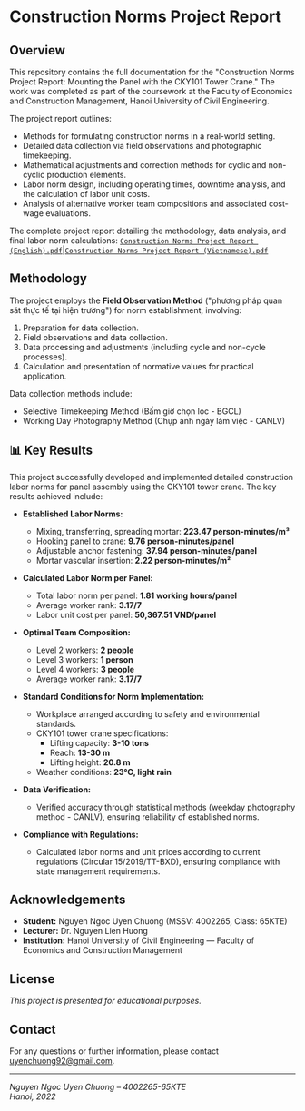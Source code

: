 # Construction Norms Project Report

## Overview
This repository contains the full documentation for the "Construction Norms Project Report: Mounting the Panel with the CKY101 Tower Crane." The work was completed as part of the coursework at the Faculty of Economics and Construction Management, Hanoi University of Civil Engineering.

The project report outlines:
- Methods for formulating construction norms in a real-world setting.
- Detailed data collection via field observations and photographic timekeeping.
- Mathematical adjustments and correction methods for cyclic and non-cyclic production elements.
- Labor norm design, including operating times, downtime analysis, and the calculation of labor unit costs.
- Analysis of alternative worker team compositions and associated cost-wage evaluations.

The complete project report detailing the methodology, data analysis, and final labor norm calculations: [`Construction Norms Project Report (English).pdf`](https://github.com/UyenChuongNguyen/construction-norms-panel-assembly/blob/main/Construction%20Norms%20Project%20Report%20(English).pdf)|[`Construction Norms Project Report (Vietnamese).pdf`](https://github.com/UyenChuongNguyen/construction-norms-panel-assembly/blob/main/Construction%20Norms%20Project%20Report%20(Vietnamese).pdf)

## Methodology

The project employs the **Field Observation Method** ("phương pháp quan sát thực tế tại hiện trường") for norm establishment, involving:

1. Preparation for data collection.
2. Field observations and data collection.
3. Data processing and adjustments (including cycle and non-cycle processes).
4. Calculation and presentation of normative values for practical application.

Data collection methods include:

- Selective Timekeeping Method (Bấm giờ chọn lọc - BGCL)
- Working Day Photography Method (Chụp ảnh ngày làm việc - CANLV)

## 📊 Key Results

This project successfully developed and implemented detailed construction labor norms for panel assembly using the CKY101 tower crane. The key results achieved include:

- **Established Labor Norms:**
  - Mixing, transferring, spreading mortar: **223.47 person-minutes/m³**
  - Hooking panel to crane: **9.76 person-minutes/panel**
  - Adjustable anchor fastening: **37.94 person-minutes/panel**
  - Mortar vascular insertion: **2.22 person-minutes/m²**

- **Calculated Labor Norm per Panel:**
  - Total labor norm per panel: **1.81 working hours/panel**
  - Average worker rank: **3.17/7**
  - Labor unit cost per panel: **50,367.51 VND/panel**

- **Optimal Team Composition:**
  - Level 2 workers: **2 people**
  - Level 3 workers: **1 person**
  - Level 4 workers: **3 people**
  - Average worker rank: **3.17/7**

- **Standard Conditions for Norm Implementation:**
  - Workplace arranged according to safety and environmental standards.
  - CKY101 tower crane specifications:
    - Lifting capacity: **3-10 tons**
    - Reach: **13-30 m**
    - Lifting height: **20.8 m**
  - Weather conditions: **23°C, light rain**

- **Data Verification:**
  - Verified accuracy through statistical methods (weekday photography method - CANLV), ensuring reliability of established norms.

- **Compliance with Regulations:**
  - Calculated labor norms and unit prices according to current regulations (Circular 15/2019/TT-BXD), ensuring compliance with state management requirements.

## Acknowledgements
- **Student:** Nguyen Ngoc Uyen Chuong (MSSV: 4002265, Class: 65KTE)
- **Lecturer:** Dr. Nguyen Lien Huong
- **Institution:** Hanoi University of Civil Engineering — Faculty of Economics and Construction Management

## License
_This project is presented for educational purposes._

## Contact

For any questions or further information, please contact [uyenchuong92@gmail.com](mailto:uyenchuong92@gmail.com).

---

*Nguyen Ngoc Uyen Chuong – 4002265-65KTE*  
_Hanoi, 2022_
